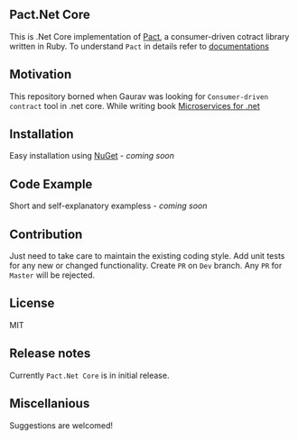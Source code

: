 ## Pact.Net Core
This is .Net Core implementation of [Pact](https://github.com/realestate-com-au/pact), a consumer-driven cotract library written in Ruby. To understand `Pact` in details refer to [documentations](https://github.com/realestate-com-au/pact/wiki)

## Motivation

This repository borned when Gaurav was looking for ```Consumer-driven contract``` tool in .net core. While writing book [Microservices for .net](https://www.packtpub.com/web-development/microservices-net)

## Installation

Easy installation using [NuGet](https://www.nuget.org/) - _coming soon_

## Code Example

Short and self-explanatory exampless - _coming soon_

## Contribution

Just need to take care to maintain the existing coding style. Add unit tests for any new or changed functionality. Create `PR` on `Dev` branch. Any `PR` for `Master` will be rejected.

## License

MIT

## Release notes

Currently `Pact.Net Core` is in initial release.

## Miscellanious

Suggestions are welcomed!
